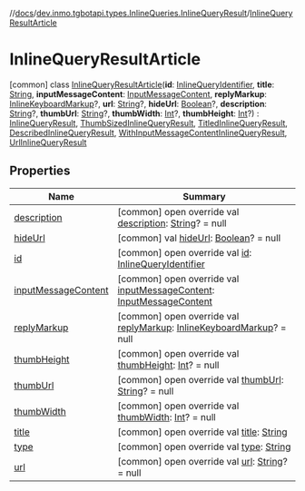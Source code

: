 //[docs](../../../index.md)/[dev.inmo.tgbotapi.types.InlineQueries.InlineQueryResult](../index.md)/[InlineQueryResultArticle](index.md)



# InlineQueryResultArticle  
 [common] class [InlineQueryResultArticle](index.md)(**id**: [InlineQueryIdentifier](../../dev.inmo.tgbotapi.types/index.md#%5Bdev.inmo.tgbotapi.types%2FInlineQueryIdentifier%2F%2F%2FPointingToDeclaration%2F%5D%2FClasslikes%2F625018081), **title**: [String](https://kotlinlang.org/api/latest/jvm/stdlib/kotlin/-string/index.html), **inputMessageContent**: [InputMessageContent](../../dev.inmo.tgbotapi.types.InlineQueries.abstracts/-input-message-content/index.md), **replyMarkup**: [InlineKeyboardMarkup](../../dev.inmo.tgbotapi.types.buttons/-inline-keyboard-markup/index.md)?, **url**: [String](https://kotlinlang.org/api/latest/jvm/stdlib/kotlin/-string/index.html)?, **hideUrl**: [Boolean](https://kotlinlang.org/api/latest/jvm/stdlib/kotlin/-boolean/index.html)?, **description**: [String](https://kotlinlang.org/api/latest/jvm/stdlib/kotlin/-string/index.html)?, **thumbUrl**: [String](https://kotlinlang.org/api/latest/jvm/stdlib/kotlin/-string/index.html)?, **thumbWidth**: [Int](https://kotlinlang.org/api/latest/jvm/stdlib/kotlin/-int/index.html)?, **thumbHeight**: [Int](https://kotlinlang.org/api/latest/jvm/stdlib/kotlin/-int/index.html)?) : [InlineQueryResult](../../dev.inmo.tgbotapi.types.InlineQueries.InlineQueryResult.abstracts/-inline-query-result/index.md), [ThumbSizedInlineQueryResult](../../dev.inmo.tgbotapi.types.InlineQueries.InlineQueryResult.abstracts/-thumb-sized-inline-query-result/index.md), [TitledInlineQueryResult](../../dev.inmo.tgbotapi.types.InlineQueries.InlineQueryResult.abstracts/-titled-inline-query-result/index.md), [DescribedInlineQueryResult](../../dev.inmo.tgbotapi.types.InlineQueries.InlineQueryResult.abstracts/-described-inline-query-result/index.md), [WithInputMessageContentInlineQueryResult](../../dev.inmo.tgbotapi.types.InlineQueries.InlineQueryResult.abstracts/-with-input-message-content-inline-query-result/index.md), [UrlInlineQueryResult](../../dev.inmo.tgbotapi.types.InlineQueries.InlineQueryResult.abstracts/-url-inline-query-result/index.md)   


## Properties  
  
|  Name |  Summary | 
|---|---|
| <a name="dev.inmo.tgbotapi.types.InlineQueries.InlineQueryResult/InlineQueryResultArticle/description/#/PointingToDeclaration/"></a>[description](description.md)| <a name="dev.inmo.tgbotapi.types.InlineQueries.InlineQueryResult/InlineQueryResultArticle/description/#/PointingToDeclaration/"></a> [common] open override val [description](description.md): [String](https://kotlinlang.org/api/latest/jvm/stdlib/kotlin/-string/index.html)? = null   <br>|
| <a name="dev.inmo.tgbotapi.types.InlineQueries.InlineQueryResult/InlineQueryResultArticle/hideUrl/#/PointingToDeclaration/"></a>[hideUrl](hide-url.md)| <a name="dev.inmo.tgbotapi.types.InlineQueries.InlineQueryResult/InlineQueryResultArticle/hideUrl/#/PointingToDeclaration/"></a> [common] val [hideUrl](hide-url.md): [Boolean](https://kotlinlang.org/api/latest/jvm/stdlib/kotlin/-boolean/index.html)? = null   <br>|
| <a name="dev.inmo.tgbotapi.types.InlineQueries.InlineQueryResult/InlineQueryResultArticle/id/#/PointingToDeclaration/"></a>[id](id.md)| <a name="dev.inmo.tgbotapi.types.InlineQueries.InlineQueryResult/InlineQueryResultArticle/id/#/PointingToDeclaration/"></a> [common] open override val [id](id.md): [InlineQueryIdentifier](../../dev.inmo.tgbotapi.types/index.md#%5Bdev.inmo.tgbotapi.types%2FInlineQueryIdentifier%2F%2F%2FPointingToDeclaration%2F%5D%2FClasslikes%2F625018081)   <br>|
| <a name="dev.inmo.tgbotapi.types.InlineQueries.InlineQueryResult/InlineQueryResultArticle/inputMessageContent/#/PointingToDeclaration/"></a>[inputMessageContent](input-message-content.md)| <a name="dev.inmo.tgbotapi.types.InlineQueries.InlineQueryResult/InlineQueryResultArticle/inputMessageContent/#/PointingToDeclaration/"></a> [common] open override val [inputMessageContent](input-message-content.md): [InputMessageContent](../../dev.inmo.tgbotapi.types.InlineQueries.abstracts/-input-message-content/index.md)   <br>|
| <a name="dev.inmo.tgbotapi.types.InlineQueries.InlineQueryResult/InlineQueryResultArticle/replyMarkup/#/PointingToDeclaration/"></a>[replyMarkup](reply-markup.md)| <a name="dev.inmo.tgbotapi.types.InlineQueries.InlineQueryResult/InlineQueryResultArticle/replyMarkup/#/PointingToDeclaration/"></a> [common] open override val [replyMarkup](reply-markup.md): [InlineKeyboardMarkup](../../dev.inmo.tgbotapi.types.buttons/-inline-keyboard-markup/index.md)? = null   <br>|
| <a name="dev.inmo.tgbotapi.types.InlineQueries.InlineQueryResult/InlineQueryResultArticle/thumbHeight/#/PointingToDeclaration/"></a>[thumbHeight](thumb-height.md)| <a name="dev.inmo.tgbotapi.types.InlineQueries.InlineQueryResult/InlineQueryResultArticle/thumbHeight/#/PointingToDeclaration/"></a> [common] open override val [thumbHeight](thumb-height.md): [Int](https://kotlinlang.org/api/latest/jvm/stdlib/kotlin/-int/index.html)? = null   <br>|
| <a name="dev.inmo.tgbotapi.types.InlineQueries.InlineQueryResult/InlineQueryResultArticle/thumbUrl/#/PointingToDeclaration/"></a>[thumbUrl](thumb-url.md)| <a name="dev.inmo.tgbotapi.types.InlineQueries.InlineQueryResult/InlineQueryResultArticle/thumbUrl/#/PointingToDeclaration/"></a> [common] open override val [thumbUrl](thumb-url.md): [String](https://kotlinlang.org/api/latest/jvm/stdlib/kotlin/-string/index.html)? = null   <br>|
| <a name="dev.inmo.tgbotapi.types.InlineQueries.InlineQueryResult/InlineQueryResultArticle/thumbWidth/#/PointingToDeclaration/"></a>[thumbWidth](thumb-width.md)| <a name="dev.inmo.tgbotapi.types.InlineQueries.InlineQueryResult/InlineQueryResultArticle/thumbWidth/#/PointingToDeclaration/"></a> [common] open override val [thumbWidth](thumb-width.md): [Int](https://kotlinlang.org/api/latest/jvm/stdlib/kotlin/-int/index.html)? = null   <br>|
| <a name="dev.inmo.tgbotapi.types.InlineQueries.InlineQueryResult/InlineQueryResultArticle/title/#/PointingToDeclaration/"></a>[title](title.md)| <a name="dev.inmo.tgbotapi.types.InlineQueries.InlineQueryResult/InlineQueryResultArticle/title/#/PointingToDeclaration/"></a> [common] open override val [title](title.md): [String](https://kotlinlang.org/api/latest/jvm/stdlib/kotlin/-string/index.html)   <br>|
| <a name="dev.inmo.tgbotapi.types.InlineQueries.InlineQueryResult/InlineQueryResultArticle/type/#/PointingToDeclaration/"></a>[type](type.md)| <a name="dev.inmo.tgbotapi.types.InlineQueries.InlineQueryResult/InlineQueryResultArticle/type/#/PointingToDeclaration/"></a> [common] open override val [type](type.md): [String](https://kotlinlang.org/api/latest/jvm/stdlib/kotlin/-string/index.html)   <br>|
| <a name="dev.inmo.tgbotapi.types.InlineQueries.InlineQueryResult/InlineQueryResultArticle/url/#/PointingToDeclaration/"></a>[url](url.md)| <a name="dev.inmo.tgbotapi.types.InlineQueries.InlineQueryResult/InlineQueryResultArticle/url/#/PointingToDeclaration/"></a> [common] open override val [url](url.md): [String](https://kotlinlang.org/api/latest/jvm/stdlib/kotlin/-string/index.html)? = null   <br>|

